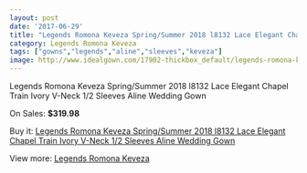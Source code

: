 ```yaml
---
layout: post
date: '2017-06-29'
title: "Legends Romona Keveza Spring/Summer 2018 l8132 Lace Elegant Chapel Train Ivory V-Neck 1/2 Sleeves Aline Wedding Gown"
category: Legends Romona Keveza
tags: ["gowns","legends","aline","sleeves","keveza"]
image: http://www.idealgown.com/17902-thickbox_default/legends-romona-keveza-spring-summer-2018-l8132-lace-elegant-chapel-train-ivory-v-neck-1-2-sleeves-aline-wedding-gown.jpg
---
```

Legends Romona Keveza Spring/Summer 2018 l8132 Lace Elegant Chapel Train Ivory V-Neck 1/2 Sleeves Aline Wedding Gown

On Sales: **$319.98**
<a href="https://www.idealgown.com/en/legends-romona-keveza/6946-legends-romona-keveza-spring-summer-2018-l8132-lace-elegant-chapel-train-ivory-v-neck-1-2-sleeves-aline-wedding-gown.html"><amp-img layout="responsive" width="600" height="600" src="//www.idealgown.com/17902-thickbox_default/legends-romona-keveza-spring-summer-2018-l8132-lace-elegant-chapel-train-ivory-v-neck-1-2-sleeves-aline-wedding-gown.jpg" alt="Legends Romona Keveza Spring/Summer 2018 l8132 Lace Elegant Chapel Train Ivory V-Neck 1/2 Sleeves Aline Wedding Gown 0" /></a>
<a href="https://www.idealgown.com/en/legends-romona-keveza/6946-legends-romona-keveza-spring-summer-2018-l8132-lace-elegant-chapel-train-ivory-v-neck-1-2-sleeves-aline-wedding-gown.html"><amp-img layout="responsive" width="600" height="600" src="//www.idealgown.com/17905-thickbox_default/legends-romona-keveza-spring-summer-2018-l8132-lace-elegant-chapel-train-ivory-v-neck-1-2-sleeves-aline-wedding-gown.jpg" alt="Legends Romona Keveza Spring/Summer 2018 l8132 Lace Elegant Chapel Train Ivory V-Neck 1/2 Sleeves Aline Wedding Gown 1" /></a>
<a href="https://www.idealgown.com/en/legends-romona-keveza/6946-legends-romona-keveza-spring-summer-2018-l8132-lace-elegant-chapel-train-ivory-v-neck-1-2-sleeves-aline-wedding-gown.html"><amp-img layout="responsive" width="600" height="600" src="//www.idealgown.com/17904-thickbox_default/legends-romona-keveza-spring-summer-2018-l8132-lace-elegant-chapel-train-ivory-v-neck-1-2-sleeves-aline-wedding-gown.jpg" alt="Legends Romona Keveza Spring/Summer 2018 l8132 Lace Elegant Chapel Train Ivory V-Neck 1/2 Sleeves Aline Wedding Gown 2" /></a>
<a href="https://www.idealgown.com/en/legends-romona-keveza/6946-legends-romona-keveza-spring-summer-2018-l8132-lace-elegant-chapel-train-ivory-v-neck-1-2-sleeves-aline-wedding-gown.html"><amp-img layout="responsive" width="600" height="600" src="//www.idealgown.com/17903-thickbox_default/legends-romona-keveza-spring-summer-2018-l8132-lace-elegant-chapel-train-ivory-v-neck-1-2-sleeves-aline-wedding-gown.jpg" alt="Legends Romona Keveza Spring/Summer 2018 l8132 Lace Elegant Chapel Train Ivory V-Neck 1/2 Sleeves Aline Wedding Gown 3" /></a>

Buy it: [Legends Romona Keveza Spring/Summer 2018 l8132 Lace Elegant Chapel Train Ivory V-Neck 1/2 Sleeves Aline Wedding Gown](https://www.idealgown.com/en/legends-romona-keveza/6946-legends-romona-keveza-spring-summer-2018-l8132-lace-elegant-chapel-train-ivory-v-neck-1-2-sleeves-aline-wedding-gown.html "Legends Romona Keveza Spring/Summer 2018 l8132 Lace Elegant Chapel Train Ivory V-Neck 1/2 Sleeves Aline Wedding Gown")

View more: [Legends Romona Keveza](https://www.idealgown.com/en/122-legends-romona-keveza "Legends Romona Keveza")